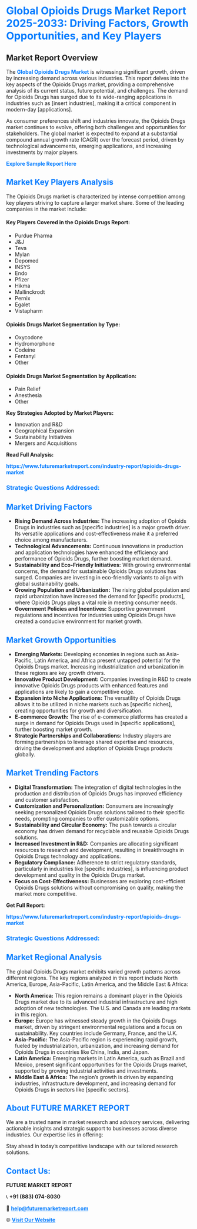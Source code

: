<h1 style="color: #007BFF;">Global Opioids Drugs Market Report 2025-2033: Driving Factors, Growth Opportunities, and Key Players</h1>

<section id="overview">
<h2>Market Report Overview</h2>
<p>The <a href="https://www.futuremarketreport.com/industry-report/opioids-drugs-market" style="color: #007BFF; text-decoration: none;"><strong>Global Opioids Drugs Market</strong></a> is witnessing significant growth, driven by increasing demand across various industries. This report delves into the key aspects of the Opioids Drugs market, providing a comprehensive analysis of its current status, future potential, and challenges. The demand for Opioids Drugs has surged due to its wide-ranging applications in industries such as [insert industries], making it a critical component in modern-day [applications].</p>
<p>As consumer preferences shift and industries innovate, the Opioids Drugs market continues to evolve, offering both challenges and opportunities for stakeholders. The global market is expected to expand at a substantial compound annual growth rate (CAGR) over the forecast period, driven by technological advancements, emerging applications, and increasing investments by major players.</p>
</section>

<section id="overview">
<p><a href="https://www.futuremarketreport.com/request-sample/reportId=91893" style="color: #007BFF; text-decoration: none;"><strong>Explore Sample Report Here</strong></a></p>
</section>

<section id="key-players">
<h2 style="color: #007BFF;">Market Key Players Analysis</h2>
<p>The Opioids Drugs market is characterized by intense competition among key players striving to capture a larger market share. Some of the leading companies in the market include:</p>
<h4>Key Players Covered in the Opioids Drugs Report:</h4>
<ul><li>Purdue Pharma</li><li>J&amp;J</li><li>Teva</li><li>Mylan</li><li>Depomed</li><li>INSYS</li><li>Endo</li><li>Pfizer</li><li>Hikma</li><li>Mallinckrodt</li><li>Pernix</li><li>Egalet</li><li>Vistapharm</li></ul>
<h4>Opioids Drugs Market Segmentation by Type:</h4>
<ul><li>Oxycodone</li><li>Hydromorphone</li><li>Codeine</li><li>Fentanyl</li><li>Other</li></ul>

<h4>Opioids Drugs Market Segmentation by Application:</h4>
<ul><li>Pain Relief</li><li>Anesthesia</li><li>Other</li></ul>
<p><strong>Key Strategies Adopted by Market Players:</strong></p>
<ul>
<li>Innovation and R&D</li>
<li>Geographical Expansion</li>
<li>Sustainability Initiatives</li>
<li>Mergers and Acquisitions</li>
</ul>
</section>

<section>
<p><strong>Read Full Analysis: </strong></p><a href="https://www.futuremarketreport.com/industry-report/opioids-drugs-market" style="color: #007BFF; text-decoration: none;"><strong>https://www.futuremarketreport.com/industry-report/opioids-drugs-market</strong></a>
<h3 style="color: #007BFF;">Strategic Questions Addressed:</h3>
</section>

<section id="driving-factors">
<h2 style="color: #007BFF;">Market Driving Factors</h2>
<ul>
<li><strong>Rising Demand Across Industries:</strong> The increasing adoption of Opioids Drugs in industries such as [specific industries] is a major growth driver. Its versatile applications and cost-effectiveness make it a preferred choice among manufacturers.</li>
<li><strong>Technological Advancements:</strong> Continuous innovations in production and application technologies have enhanced the efficiency and performance of Opioids Drugs, further boosting market demand.</li>
<li><strong>Sustainability and Eco-Friendly Initiatives:</strong> With growing environmental concerns, the demand for sustainable Opioids Drugs solutions has surged. Companies are investing in eco-friendly variants to align with global sustainability goals.</li>
<li><strong>Growing Population and Urbanization:</strong> The rising global population and rapid urbanization have increased the demand for [specific products], where Opioids Drugs plays a vital role in meeting consumer needs.</li>
<li><strong>Government Policies and Incentives:</strong> Supportive government regulations and incentives for industries using Opioids Drugs have created a conducive environment for market growth.</li>
</ul>
</section>

<section id="growth-opportunities">
<h2 style="color: #007BFF;">Market Growth Opportunities</h2>
<ul>
<li><strong>Emerging Markets:</strong> Developing economies in regions such as Asia-Pacific, Latin America, and Africa present untapped potential for the Opioids Drugs market. Increasing industrialization and urbanization in these regions are key growth drivers.</li>
<li><strong>Innovative Product Development:</strong> Companies investing in R&D to create innovative Opioids Drugs products with enhanced features and applications are likely to gain a competitive edge.</li>
<li><strong>Expansion into Niche Applications:</strong> The versatility of Opioids Drugs allows it to be utilized in niche markets such as [specific niches], creating opportunities for growth and diversification.</li>
<li><strong>E-commerce Growth:</strong> The rise of e-commerce platforms has created a surge in demand for Opioids Drugs used in [specific applications], further boosting market growth.</li>
<li><strong>Strategic Partnerships and Collaborations:</strong> Industry players are forming partnerships to leverage shared expertise and resources, driving the development and adoption of Opioids Drugs products globally.</li>
</ul>
</section>

<section id="trending-factors">
<h2 style="color: #007BFF;">Market Trending Factors</h2>
<ul>
<li><strong>Digital Transformation:</strong> The integration of digital technologies in the production and distribution of Opioids Drugs has improved efficiency and customer satisfaction.</li>
<li><strong>Customization and Personalization:</strong> Consumers are increasingly seeking personalized Opioids Drugs solutions tailored to their specific needs, prompting companies to offer customizable options.</li>
<li><strong>Sustainability and Circular Economy:</strong> The push towards a circular economy has driven demand for recyclable and reusable Opioids Drugs solutions.</li>
<li><strong>Increased Investment in R&D:</strong> Companies are allocating significant resources to research and development, resulting in breakthroughs in Opioids Drugs technology and applications.</li>
<li><strong>Regulatory Compliance:</strong> Adherence to strict regulatory standards, particularly in industries like [specific industries], is influencing product development and quality in the Opioids Drugs market.</li>
<li><strong>Focus on Cost-Effectiveness:</strong> Businesses are exploring cost-efficient Opioids Drugs solutions without compromising on quality, making the market more competitive.</li>
</ul>
</section>

<section>
<p><strong>Get Full Report: </strong></p><a href="https://www.futuremarketreport.com/industry-report/opioids-drugs-market" style="color: #007BFF; text-decoration: none;"><strong>https://www.futuremarketreport.com/industry-report/opioids-drugs-market</strong></a>
<h3 style="color: #007BFF;">Strategic Questions Addressed:</h3>
</section>


<section id="regional-analysis">
<h2 style="color: #007BFF;">Market Regional Analysis</h2>
<p>The global Opioids Drugs market exhibits varied growth patterns across different regions. The key regions analyzed in this report include North America, Europe, Asia-Pacific, Latin America, and the Middle East & Africa:</p>
<ul>
<li><strong>North America:</strong> This region remains a dominant player in the Opioids Drugs market due to its advanced industrial infrastructure and high adoption of new technologies. The U.S. and Canada are leading markets in this region.</li>
<li><strong>Europe:</strong> Europe has witnessed steady growth in the Opioids Drugs market, driven by stringent environmental regulations and a focus on sustainability. Key countries include Germany, France, and the U.K.</li>
<li><strong>Asia-Pacific:</strong> The Asia-Pacific region is experiencing rapid growth, fueled by industrialization, urbanization, and increasing demand for Opioids Drugs in countries like China, India, and Japan.</li>
<li><strong>Latin America:</strong> Emerging markets in Latin America, such as Brazil and Mexico, present significant opportunities for the Opioids Drugs market, supported by growing industrial activities and investments.</li>
<li><strong>Middle East & Africa:</strong> The region’s growth is driven by expanding industries, infrastructure development, and increasing demand for Opioids Drugs in sectors like [specific sectors].</li>
</ul>
</section>

<footer>
<h2 style="color: #007BFF;">About FUTURE MARKET REPORT</h2>
<p>We are a trusted name in market research and advisory services, delivering actionable insights and strategic support to businesses across diverse industries. Our expertise lies in offering:</p>

<p>Stay ahead in today’s competitive landscape with our tailored research solutions.</p>

<h2 style="color: #007BFF;">Contact Us:</h2>
<p><strong>FUTURE MARKET REPORT</strong></p>
<p>📞 <strong>+91 (883) 074-8030</strong></p>
<p>📧 <strong><a href="mailto:help@futuremarketreport.com" style="color: #007BFF;">help@futuremarketreport.com</a></strong></p>
<p>🌐 <strong><a href="https://www.futuremarketreport.com/" style="color: #007BFF;">Visit Our Website</a></strong></p>
</footer>